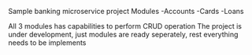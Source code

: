 Sample banking microservice project
Modules
	-Accounts
	-Cards
	-Loans

All 3 modules has capabilities to perform CRUD operation
The project is under development, just modules are ready seperately, rest everything needs to be implements
